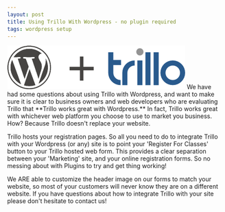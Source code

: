 ```yaml
---
layout: post
title: Using Trillo With Wordpress - no plugin required
tags: wordpress setup
---
```

<img src="/img/blog/wordpress_plus_trillo.png">
We have had some questions about using Trillo with Wordpress, and want to make sure it is clear to business owners and web developers who are evaluating Trillo that **Trillo works great with Wordpress.**  In fact, Trillo works great with whichever web platform you choose to use to market you business.  How?  Because Trillo doesn't replace your website.

Trillo hosts your registration pages.  So all you need to do to integrate Trillo with your Wordpress (or any) site is to point your 'Register For Classes' button to your Trillo hosted web form.  This provides a clear separation between your 'Marketing' site, and your online registration forms.  So no messing about with Plugins to try and get thing working!

We ARE able to customize the header image on our forms to match your website, so most of your customers will never know they are on a different website.  If you have questions about how to integrate Trillo with your site please don't hesitate to contact us!
